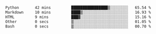 <!--START_SECTION:waka-->

```txt
Python       42 mins         ████████████████▒░░░░░░░░   65.54 %
Markdown     10 mins         ████▒░░░░░░░░░░░░░░░░░░░░   16.93 %
HTML         9 mins          ███▓░░░░░░░░░░░░░░░░░░░░░   15.16 %
Other        0 secs          ▒░░░░░░░░░░░░░░░░░░░░░░░░   01.05 %
Bash         0 secs          ▒░░░░░░░░░░░░░░░░░░░░░░░░   00.70 %
```

<!--END_SECTION:waka--> 
 
